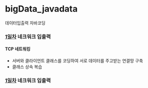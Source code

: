 # bigData_javadata
데이터입출력 자바코딩

### [1일차](https://github.com/Hsegunn/bigData_javadata/tree/main/day01) 네크워크 입출력

#### TCP 네트워킹
- 서버와 클라이언트 클래스를 코딩하여 서로 데이터를 주고받는 연결망 구축
- 클래스 상속 복습

### [1일차](https://github.com/Hsegunn/bigData_javadata/tree/main/day01) 네크워크 입출력